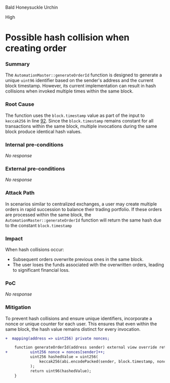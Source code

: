 Bald Honeysuckle Urchin

High

# Possible hash collision when creating order

### Summary

The `AutomationMaster::generateOrderId` function is designed to generate a unique `uint96` identifier based on the sender's address and the current block timestamp. However, its current implementation can result in hash collisions when invoked multiple times within the same block.

### Root Cause

The function uses the `block.timestamp` value as part of the input to `keccak256` in line [92](https://github.com/sherlock-audit/2024-11-oku/blob/main/oku-custom-order-types/contracts/automatedTrigger/AutomationMaster.sol#L92). Since the `block.timestamp` remains constant for all transactions within the same block, multiple invocations during the same block produce identical hash values.

### Internal pre-conditions

_No response_

### External pre-conditions

_No response_

### Attack Path

In scenarios similar to centralized exchanges, a user may create multiple orders in rapid succession to balance their trading portfolio. If these orders are processed within the same block, the `AutomationMaster::generateOrderId` function will return the same hash due to the constant `block.timestamp`

### Impact

When hash collisions occur:
* Subsequent orders overwrite previous ones in the same block.
* The user loses the funds associated with the overwritten orders, leading to significant financial loss.

### PoC

_No response_

### Mitigation

To prevent hash collisions and ensure unique identifiers, incorporate a nonce or unique counter for each user. This ensures that even within the same block, the hash value remains distinct for every invocation.
```diff
+  mapping(address => uint256) private nonces;

    function generateOrderId(address sender) external view override returns (uint96) {
+          uint256 nonce = nonces[sender]++;
           uint256 hashedValue = uint256(
               keccak256(abi.encodePacked(sender, block.timestamp, nonce))
           );
           return uint96(hashedValue);
    }
```